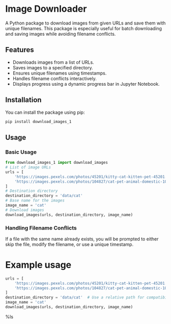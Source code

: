 # Image Downloader
A Python package to download images from given URLs and save them with unique filenames. This package is especially useful for batch downloading and saving images while avoiding filename conflicts.

## Features
- Downloads images from a list of URLs.
- Saves images to a specified directory.
- Ensures unique filenames using timestamps.
- Handles filename conflicts interactively.
- Displays progress using a dynamic progress bar in Jupyter Notebook.

## Installation
You can install the package using pip:
```bash
pip install download_images_1
```
## Usage
### Basic Usage
```python
from download_images_1 import download_images
# List of image URLs
urls = [
    'https://images.pexels.com/photos/45201/kitty-cat-kitten-pet-45201.jpeg?auto=compress&cs=tinysrgb&w=1440',
    'https://images.pexels.com/photos/104827/cat-pet-animal-domestic-104827.jpeg?auto=compress&cs=tinysrgb&w=1440'
]
# Destination directory
destination_directory = 'data/cat'
# Base name for the images
image_name = 'cat'
# Download images
download_images(urls, destination_directory, image_name)
```
### Handling Filename Conflicts
If a file with the same name already exists, you will be prompted to either skip the file, modify the filename, or use a unique timestamp.


# Example usage
```python
urls = [
    'https://images.pexels.com/photos/45201/kitty-cat-kitten-pet-45201.jpeg?auto=compress&cs=tinysrgb&w=1440',
    'https://images.pexels.com/photos/104827/cat-pet-animal-domestic-104827.jpeg?auto=compress&cs=tinysrgb&w=1440'
]
destination_directory = 'data/cat'  # Use a relative path for compatibility
image_name = 'cat'
download_images(urls, destination_directory, image_name)
```
%ls
